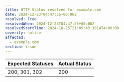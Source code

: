 ```yaml
---
title: HTTP Status resolved for example.com
date: 2024-12-23T04:47:55+00:00Z
resolved: True
resolvedWhen: 2024-12-23T04:47:55+00:00Z
resolvedStartTime: 2024-10-25T21:09:43.191474+00:00
severity: notice
affected:
  - example.com
section: issue
---
```


| Expected Statuses | Actual Status  |
|-------------------|----------------|
| 200, 301, 302 | 200 |
